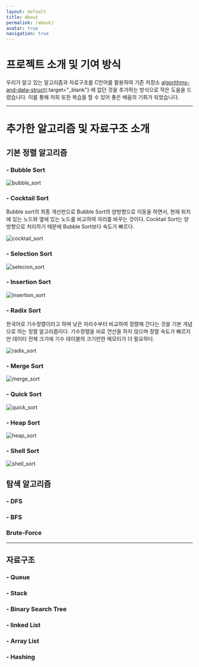 ```yaml
---
layout: default
title: About
permalink: /about/
avatar: true
navigation: true
---
```

# 프로젝트 소개 및 기여 방식
 우리가 알고 있는 알고리즘과 자료구조를 C언어를 활용하여 기존 저장소 [algorithms-and-data-struct](https://github.com/VentGrey/algorithms-and-data-struct.git){:target="_blank"} 에 없던 것을 추가하는 방식으로 작은 도움을 드렸습니다. 이를 통해 저희 또한 복습을 할 수 있어 좋은 배움의 기회가 되었습니다.

---

# 추가한 알고리즘 및 자료구조 소개

## 기본 정렬 알고리즘
### - Bubble Sort

![bubble_sort](https://media1.giphy.com/media/sJqcl6rWaEEXS/giphy.gif)


### - Cocktail Sort
 Bubble sort의 최종 개선판으로 Bubble Sort의 양방향으로 이동을 하면서, 현재 위치에 있는 노드와 옆에 있는 노드를 비교하여 자리를 바꾸는 것이다.
 Cocktail Sort는 양 방향으로 처리하기 때문에 Bubble Sort보다 속도가 빠르다.
 
 ![cocktail_sort](https://upload.wikimedia.org/wikipedia/commons/e/ef/Sorting_shaker_sort_anim.gif)


### - Selection Sort

![selecion_sort](http://darcy.rsgc.on.ca/ACES/ICS3U/images/SelectionSortPladsen.gif)


### - Insertion Sort

![insertion_sort](https://thumbs.gfycat.com/CornyThickGordonsetter-size_restricted.gif)


### - Radix Sort
  한국어로 기수정렬이라고 하며 낮은 자리수부터 비교하여 정렬해 간다는 것을 기본 개념으로 하는 정렬 알고리즘이다. 기수정렬을 비료 연산을 하지 않으며 정렬 속도가 빠르지만 데이터 전체 크기에 기수 테이블의 크기만한 메모리가 더 필요하다.

![radix_sort](https://thumbs.gfycat.com/PopularHorribleGarpike-size_restricted.gif)


### - Merge Sort

![merge_sort](https://upload.wikimedia.org/wikipedia/commons/c/cc/Merge-sort-example-300px.gif)


### - Quick Sort

![quick_sort](https://upload.wikimedia.org/wikipedia/commons/9/9c/Quicksort-example.gif)


### - Heap Sort

![heap_sort](https://upload.wikimedia.org/wikipedia/commons/1/1b/Sorting_heapsort_anim.gif)


### - Shell Sort

![shell_sort](https://upload.wikimedia.org/wikipedia/commons/d/d8/Sorting_shellsort_anim.gif)


## 탐색 알고리즘
### - DFS
### - BFS

### Brute-Force

---

## 자료구조
### - Queue

### - Stack

### - Binary Search Tree

### - linked List

### - Array List

### - Hashing
